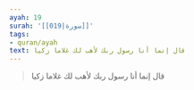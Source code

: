 ```yaml
---
ayah: 19
surah: '[[019|سورة]]'
tags:
- quran/ayah
text: قال إنما أنا رسول ربك لأهب لك غلاما زكيا
---
```

> قال إنما أنا رسول ربك لأهب لك غلاما زكيا
